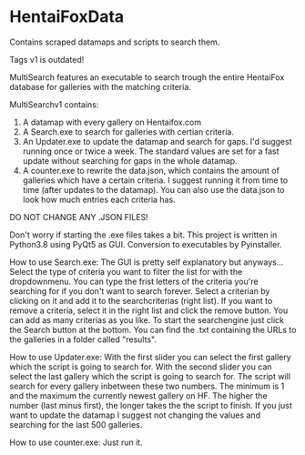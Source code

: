 # HentaiFoxData
Contains scraped datamaps and scripts to search them.

Tags v1 is outdated!

MultiSearch features an executable to search trough the entire HentaiFox database for galleries with the matching criteria.

MultiSearchv1 contains:
1. A datamap with every gallery on Hentaifox.com
2. A Search.exe to search for galleries with certian criteria.
3. An Updater.exe to update the datamap and search for gaps. I'd suggest running once or twice a week. The standard values are set for a fast update without searching for gaps in the whole datamap.
4. A counter.exe to rewrite the data.json, which contains the amount of galleries which have a certain criteria. I suggest running it from time to time (after updates to the datamap). You can also use the data.json to look how much entries each criteria has.

DO NOT CHANGE ANY .JSON FILES!

Don't worry if starting the .exe files takes a bit. 
This project is written in Python3.8 using PyQt5 as GUI. Conversion to executables by Pyinstaller.


How to use Search.exe:
The GUI is pretty self explanatory but anyways...
Select the type of criteria you want to filter the list for with the dropdownmenu.
You can type the frist letters of the criteria you're searching for if you don't want to search forever.
Select a criterian by clicking on it and add it to the searchcriterias (right list).
If you want to remove a criteria, select it in the right list and click the remove button.
You can add as many criterias as you like.
To start the searchengine just click the Search button at the bottom.
You can find the .txt containing the URLs to the galleries in a folder called "results".

How to use Updater.exe:
With the first slider you can select the first gallery which the script is going to search for.
With the second slider you can select the last gallery which the script is going to search for.
The script will search for every gallery inbetween these two numbers. The minimum is 1 and the maximum the currently newest gallery on HF.
The higher the number (last minus first), the longer takes the the script to finish. If you just want to update the datamap I suggest not changing the values and searching for the last 500 galleries.

How to use counter.exe:
Just run it.
